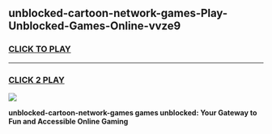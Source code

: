
## unblocked-cartoon-network-games-Play-Unblocked-Games-Online-vvze9
<h3>
<a href="https://premium76.site?title=unblocked-cartoon-network-games&ref=24A">CLICK TO PLAY</a></h3>
<hr>

<h3>
<a href="https://premium76.site?title=unblocked-cartoon-network-games&ref=24A">CLICK 2 PLAY</a>
  
</h3>

<a href="https://premium76.site?title=unblocked-cartoon-network-games&ref=24A"><img src="https://clearcache.store/games.png"></a>


**unblocked-cartoon-network-games games unblocked: Your Gateway to Fun and Accessible Online Gaming**
